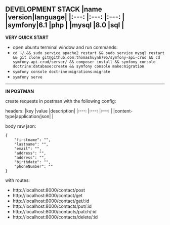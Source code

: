 **DEVELOPMENT STACK**
|name   |version|language|
|:---:  |:---:  |:---:   |
|symfony|6.1    |php     |
|mysql  |8.0    |sql     |
---
**VERY QUICK START**
- open ubuntu terminal window and run commands:
- `cd ~/ && sudo service apache2 restart && sudo service mysql restart && git clone git@github.com:thomashuynh795/symfony-api-crud && cd symfony-api-crud/server/ && composer install && symfony console doctrine:database:create && symfony console make:migration`
- `symfony console doctrine:migrations:migrate`
- `symfony serve`
---
**IN POSTMAN**

create requests in postman with the following config:

headers:
|key         |value           |description|
|:---:       |:---:           |:---:      |
|content-type|application/json|           |

body raw json:
```
{
    "firstname": "",
    "lastname": "",
    "email": "",
    "address": "",
    "address": "",
    "birthdate": "",
    "phoneNumber": ""
}
```
with routes:
- http://localhost:8000/contact/post
- http://localhost:8000/contact/get
- http://localhost:8000/contact/get/:id
- http://localhost:8000/contacts/put/:id
- http://localhost:8000/contacts/patch/:id
- http://localhost:8000/contacts/delete/:id